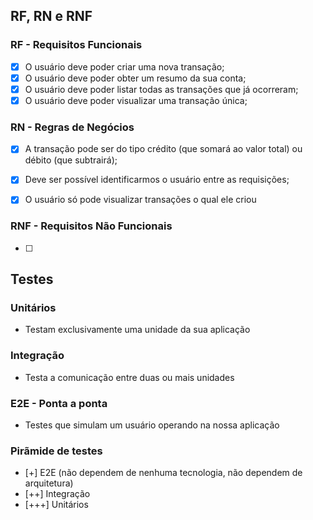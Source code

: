 ## RF, RN e RNF
### RF - Requisitos Funcionais

- [x] O usuário deve poder criar uma nova transação;
- [x] O usuário deve poder obter um resumo da sua conta;
- [x] O usuário deve poder listar todas as transações que já ocorreram;
- [x] O usuário deve poder visualizar uma transação única;

### RN - Regras de Negócios

- [x] A transação pode ser do tipo crédito (que somará ao valor total) ou débito (que subtrairá);
- [x] Deve ser possível identificarmos o usuário entre as requisições;
- [x] O usuário só pode visualizar transações o qual ele criou


### RNF - Requisitos Não Funcionais

- [ ]

## Testes
### Unitários
- Testam exclusivamente uma unidade da sua aplicação

### Integração
- Testa a comunicação entre duas ou mais unidades

### E2E - Ponta a ponta
- Testes que simulam um usuário operando na nossa aplicação

### Pirãmide de testes
- [+] E2E (não dependem de nenhuma tecnologia, não dependem de arquitetura)
- [++] Integração
- [+++] Unitários